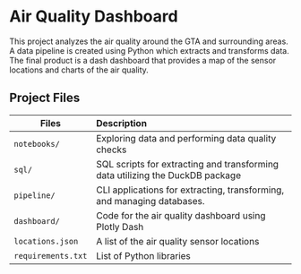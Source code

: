 # Air Quality Dashboard

This project analyzes the air quality around the GTA and surrounding areas. A data pipeline is created using Python which extracts and transforms data. The final product is a dash dashboard that provides a map of the sensor locations and charts of the air quality.

## Project Files

| Files    | Description       | 
| ------------- |:---------------------| 
| `notebooks/`     | Exploring data and performing data quality checks  |
| `sql/`     | SQL scripts for extracting and transforming data utilizing the DuckDB package |   
| `pipeline/` | CLI applications for extracting, transforming, and managing databases.                     |
| `dashboard/`     | Code for the air quality dashboard using Plotly Dash  |
| `locations.json` | A list of the air quality sensor locations                      |
| `requirements.txt` | List of Python libraries                    |
